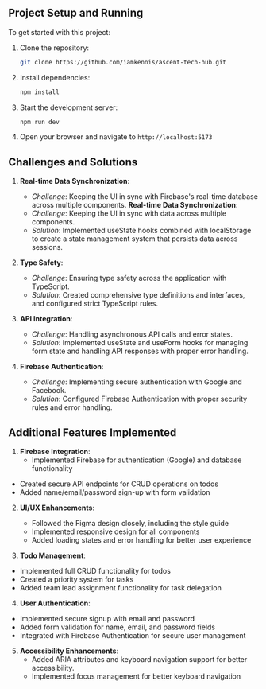## Project Setup and Running

To get started with this project:

1. Clone the repository:
   ```bash
   git clone https://github.com/iamkennis/ascent-tech-hub.git
   ```
2. Install dependencies:
   ```bash
   npm install
   ```
3. Start the development server:
   ```bash
   npm run dev
   ```
4. Open your browser and navigate to `http://localhost:5173`

## Challenges and Solutions

1. **Real-time Data Synchronization**:
   - *Challenge*: Keeping the UI in sync with Firebase's real-time database across multiple components.
   **Real-time Data Synchronization**:
   - *Challenge*: Keeping the UI in sync with data across multiple components.
   - *Solution*: Implemented useState hooks combined with localStorage to create a state management system that persists data across sessions.

2. **Type Safety**:
   - *Challenge*: Ensuring type safety across the application with TypeScript.
   - *Solution*: Created comprehensive type definitions and interfaces, and configured strict TypeScript rules.

3. **API Integration**:
   - *Challenge*: Handling asynchronous API calls and error states.
   - *Solution*: Implemented useState and useForm hooks for managing form state and handling API responses with proper error handling.

4. **Firebase Authentication**:
   - *Challenge*: Implementing secure authentication with Google and Facebook.
   - *Solution*: Configured Firebase Authentication with proper security rules and error handling.


## Additional Features Implemented

1. **Firebase Integration**:
   - Implemented Firebase for authentication (Google) and database functionality
  - Created secure API endpoints for CRUD operations on todos
   - Added name/email/password sign-up with form validation

2. **UI/UX Enhancements**:
   - Followed the Figma design closely, including the style guide
   - Implemented responsive design for all components
   - Added loading states and error handling for better user experience

3.  **Todo Management**:
   - Implemented full CRUD functionality for todos
   - Created a priority system for tasks
   - Added team lead assignment functionality for task delegation

4.  **User Authentication**:
   - Implemented secure signup with email and password
   - Added form validation for name, email, and password fields
   - Integrated with Firebase Authentication for secure user management


5. **Accessibility Enhancements**:
   - Added ARIA attributes and keyboard navigation support for better accessibility.
   - Implemented focus management for better keyboard navigation

